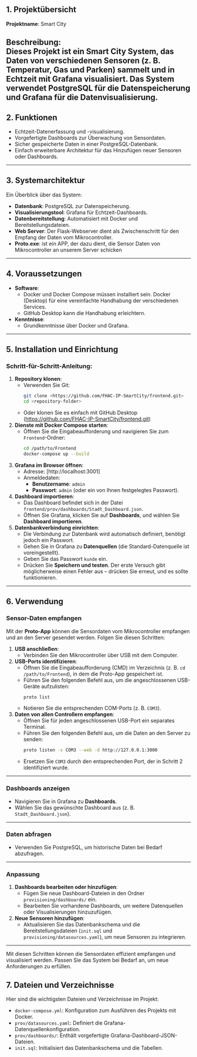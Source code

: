 ## 1. Projektübersicht
**Projektname**: Smart City

**Beschreibung**:  
Dieses Projekt ist ein Smart City System, das Daten von verschiedenen Sensoren (z. B. Temperatur, Gas und Parken) sammelt und in Echtzeit mit Grafana visualisiert. Das System verwendet PostgreSQL für die Datenspeicherung und Grafana für die Datenvisualisierung.
---
## 2. Funktionen
- Echtzeit-Datenerfassung und -visualisierung.
- Vorgefertigte Dashboards zur Überwachung von Sensordaten.
- Sicher gespeicherte Daten in einer PostgreSQL-Datenbank.
- Einfach erweiterbare Architektur für das Hinzufügen neuer Sensoren oder Dashboards.
---
## 3. Systemarchitektur
Ein Überblick über das System:
- **Datenbank**: PostgreSQL zur Datenspeicherung.
- **Visualisierungstool**: Grafana für Echtzeit-Dashboards.
- **Datenbereitstellung**: Automatisiert mit Docker und Bereitstellungsdateien.
- **Web Server**: Der Flask-Webserver dient als Zwischenschritt für den Empfang der Daten vom Mikrocontroller.
- **Proto.exe**: ist ein APP, der dazu dient, die Sensor Daten von Mikrocontroller an unserem Server schicken
---
## 4. Voraussetzungen
- **Software**:
  - Docker und Docker Compose müssen installiert sein. Docker (Desktop) für eine vereinfachte Handhabung der verschiedenen       Services.
  - GitHub Desktop kann die Handhabung erleichtern.
- **Kenntnisse**:
  - Grundkenntnisse über Docker und Grafana.
---
## 5. Installation und Einrichtung
### Schritt-für-Schritt-Anleitung:
1. **Repository klonen**:
   - Verwenden Sie Git:
     ```bash
     git clone <https://github.com/FHAC-IP-SmartCity/frontend.git>
     cd <repository-folder>
     ```
   - Oder klonen Sie es einfach mit GitHub Desktop (https://github.com/FHAC-IP-SmartCity/frontend.git)
2. **Dienste mit Docker Compose starten**:
   - Öffnen Sie die Eingabeaufforderung und navigieren Sie zum `Frontend`-Ordner:
     ```bash
     cd /path/to/Frontend
     docker-compose up --build
     ```
3. **Grafana im Browser öffnen**:
   - Adresse: [http://localhost:3001]
   - Anmeldedaten:
     - **Benutzername**: `admin`
     - **Passwort**: `admin` (oder ein von Ihnen festgelegtes Passwort).
4. **Dashboard importieren**:
   - Das Dashboard befindet sich in der Datei `frontend/prov/dashboards/Stadt_Dashboard.json`.
   - Öffnen Sie Grafana, klicken Sie auf **Dashboards**, und wählen Sie **Dashboard importieren**.
5. **Datenbankverbindung einrichten**:
   - Die Verbindung zur Datenbank wird automatisch definiert, benötigt jedoch ein Passwort.
   - Gehen Sie in Grafana zu **Datenquellen** (die Standard-Datenquelle ist voreingestellt).
   - Geben Sie das Passwort `kunde` ein.
   - Drücken Sie **Speichern und testen**. Der erste Versuch gibt möglicherweise einen Fehler aus – drücken Sie erneut, und es sollte funktionieren.
---
## 6. Verwendung
### Sensor-Daten empfangen
Mit der **Proto-App** können die Sensordaten vom Mikrocontroller empfangen und an den Server gesendet werden. Folgen Sie diesen Schritten:
1. **USB anschließen**:
   - Verbinden Sie den Mikrocontroller über USB mit dem Computer.
2. **USB-Ports identifizieren**:
   - Öffnen Sie die Eingabeaufforderung (CMD) im Verzeichnis (z. B. `cd /path/to/Frontend`), in dem die Proto-App gespeichert ist.
   - Führen Sie den folgenden Befehl aus, um die angeschlossenen USB-Geräte aufzulisten:
     ```bash
     proto list
     ```
   - Notieren Sie die entsprechenden COM-Ports (z. B. `COM3`).
3. **Daten von allen Controllern empfangen**:
   - Öffnen Sie für jeden angeschlossenen USB-Port ein separates Terminal.
   - Führen Sie den folgenden Befehl aus, um die Daten an den Server zu senden:
     ```bash
     proto listen -s COM3 --web -d http://127.0.0.1:3000
     ```
   - Ersetzen Sie `COM3` durch den entsprechenden Port, der in Schritt 2 identifiziert wurde.
---
### Dashboards anzeigen
- Navigieren Sie in Grafana zu **Dashboards**.
- Wählen Sie das gewünschte Dashboard aus (z. B. `Stadt_Dashboard.json`).
---
### Daten abfragen
- Verwenden Sie PostgreSQL, um historische Daten bei Bedarf abzufragen.
---
### Anpassung
1. **Dashboards bearbeiten oder hinzufügen**:
   - Fügen Sie neue Dashboard-Dateien in den Ordner `provisioning/dashboards/` ein.
   - Bearbeiten Sie vorhandene Dashboards, um weitere Datenquellen oder Visualisierungen hinzuzufügen.
2. **Neue Sensoren hinzufügen**:
   - Aktualisieren Sie das Datenbankschema und die Bereitstellungsdateien (`init.sql` und `provisioning/datasources.yaml`), um neue Sensoren zu integrieren.
---
Mit diesen Schritten können die Sensordaten effizient empfangen und visualisiert werden. Passen Sie das System bei Bedarf an, um neue Anforderungen zu erfüllen.
## 7. Dateien und Verzeichnisse
Hier sind die wichtigsten Dateien und Verzeichnisse im Projekt:
- `docker-compose.yml`: Konfiguration zum Ausführen des Projekts mit Docker.
- `prov/datasources.yaml`: Definiert die Grafana-Datenquellenkonfiguration.
- `prov/dashboards/`: Enthält vorgefertigte Grafana-Dashboard-JSON-Dateien.
- `init.sql`: Initialisiert das Datenbankschema und die Tabellen.
